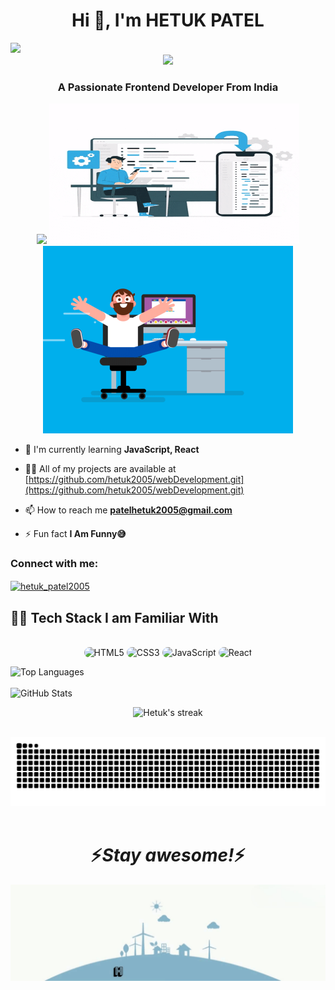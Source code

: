 <h1 align="center">Hi 👋, I'm HETUK PATEL</h1>

<img src="https://user-images.githubusercontent.com/106918656/209438619-25091cdf-a126-4e95-a24c-5efdf8057606.gif">

<div align="center">
 <img  src="https://readme-typing-svg.herokuapp.com/?lines=Full+Stack+Developer;Web+Developer;Quick+learner;Self+Motivated;Problem+Solver;&color=teal&center=true"  />
</div>

<h3 align="center">A Passionate Frontend Developer From India</h3>

<p align="center">
  <img src="https://cdn.wallpapersafari.com/30/0/n0HOqk.gif" width="400"/>
  <img src="https://raw.githubusercontent.com/hetuk2005/media/main/front-end-developer-animation-download-in-lottie-json-gif-static-svg-file-formats--java-logo-programming-languages-web-development-software-and-qa-process-pack-people-animations-4453020.gif" width="400" height="225"/>
  <img src="https://raw.githubusercontent.com/hetuk2005/media/main/Enjoy.gif" width="400"/>
</p>

- 🌱 I'm currently learning **JavaScript, React**

- 👨‍💻 All of my projects are available at [https://github.com/hetuk2005/webDevelopment.git](https://github.com/hetuk2005/webDevelopment.git)

- 📫 How to reach me **patelhetuk2005@gmail.com**

- ⚡ Fun fact **I Am Funny😅**

<h3 align="left">Connect with me:</h3>
<p align="left">
<a href="https://instagram.com/hetuk_patel2005" target="blank"><img align="center" src="https://raw.githubusercontent.com/rahuldkjain/github-profile-readme-generator/master/src/images/icons/Social/instagram.svg" alt="hetuk_patel2005" height="30" width="40" /></a>
</p>

## 👨‍💻 Tech Stack I am Familiar With

<p align="center">
<br/>
  <img alt="HTML5" src="https://img.shields.io/badge/HTML5-E34F26?logo=html5&logoColor=black&style=for-the-badge" style="border-radius:10px;"/>
  <img alt="CSS3" src="https://img.shields.io/badge/css3%20-%231572B6.svg?&style=for-the-badge&logo=Css&logoColor=black" style="border-radius:10px;"/>
  <img alt="JavaScript" src="https://img.shields.io/badge/JavaScript-F7DF1E?logo=javascript&logoColor=black&style=for-the-badge" style="border-radius:10px;"/>
  <img alt="React" src="https://img.shields.io/badge/React-61DAFB?logo=react&logoColor=black&style=for-the-badge" style="border-radius:10px;"/>
<br/>
</p>

<p >
  <img 
    src="https://github-readme-stats.vercel.app/api/top-langs?username=hetuk2005&show_icons=true&locale=en&layout=compact&bg_color=0,000000,003300&title_color=ADFF2F&text_color=9ACD32&icon_color=7FFF00&cache_seconds=100" 
    alt="Top Languages" 
  />
  <br><br>
  <img 
    src="https://github-readme-stats.vercel.app/api?username=hetuk2005&show_icons=true&locale=en&bg_color=0,000000,003300&title_color=ADFF2F&text_color=9ACD32&icon_color=7FFF00&cache_seconds=100" 
    alt="GitHub Stats" 
  />
</p>

<p align="center">
  <a href="https://git.io/streak-stats" style="text-decoration:none;">
    <img
      title="🔥 Get streak stats for your profile at git.io/streak-stats"
      alt="Hetuk's streak"
      src="https://streak-stats.demolab.com?user=hetuk2005&theme=chartreuse-dark&hide_border=true"
    />
  </a>
</p>

<br>
<div align="center">
  <picture>
    <source media="(prefers-color-scheme: dark)" srcset="https://raw.githubusercontent.com/hetuk2005/hetuk2005/output/github-contribution-grid-snake-dark.svg" />
    <source media="(prefers-color-scheme: light)" srcset="https://raw.githubusercontent.com/hetuk2005/hetuk2005/output/github-contribution-grid-snake.svg" />
    <img alt="github-contribution-grid-snake" src="https://raw.githubusercontent.com/hetuk2005/hetuk2005/output/github-contribution-grid-snake.svg" />
  </picture>
</div>
<br>

<h1 align='center'>⚡️<i>Stay awesome!</i>⚡️</h1>

<img src="https://raw.githubusercontent.com/hetuk2005/media/main/Intro.gif">
